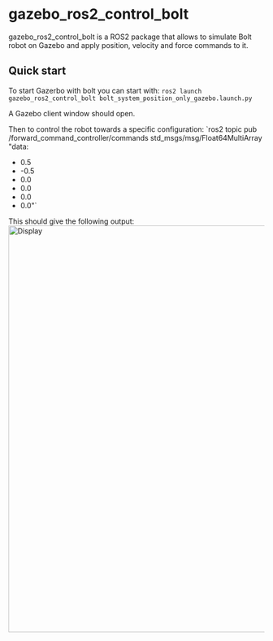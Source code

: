 # gazebo_ros2_control_bolt

gazebo_ros2_control_bolt is a ROS2 package that allows to simulate Bolt robot on Gazebo and apply position,
velocity and force commands to it.

## Quick start

To start Gazerbo with bolt you can start with:
`ros2 launch gazebo_ros2_control_bolt bolt_system_position_only_gazebo.launch.py`

A Gazebo client window should open.

Then to control the robot towards a specific configuration:
`ros2 topic pub /forward_command_controller/commands std_msgs/msg/Float64MultiArray "data:
- 0.5
- -0.5
- 0.0
- 0.0
- 0.0
- 0.0"`

This should give the following output:
<img src="./doc/images/gazebo_bolt_position_controlled.jpg" width="800" alt="Display " align="center"/>
